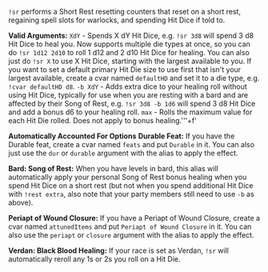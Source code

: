 `!sr` performs a Short Rest resetting counters that reset on a short rest, regaining spell slots for warlocks, and spending Hit Dice if told to. 
 
**Valid Arguments:**
`XdY` - Spends X dY Hit Dice, e.g. `!sr 3d8` will spend 3 d8 Hit Dice to heal you. Now supports multiple die types at once, so you can do `!sr 1d12 2d10` to roll 1 d12 and 2 d10 Hit Dice for healing.
You can also just do `!sr X` to use X Hit Dice, starting with the largest available to you. If you want to set a default primary Hit Die size to use first that isn't your largest available, create a cvar named `defaultHD` and set it to a die type, e.g. `!cvar defaultHD d8`.
`-b XdY` - Adds extra dice to your healing roll without using Hit Dice, typically for use when you are resting with a bard and are affected by their Song of Rest, e.g. `!sr 3d8 -b 1d6` will spend 3 d8 Hit Dice and add a bonus d6 to your healing roll.
`max` - Rolls the maximum value for each Hit Die rolled. Does not apply to bonus healing.'''+f' 
 
**Automatically Accounted For Options**
**Durable Feat:** If you have the Durable feat, create a cvar named `feats` and put `Durable` in it. You can also just use the `dur` or `durable` argument with the alias to apply the effect.

**Bard: Song of Rest:** When you have levels in bard, this alias will automatically apply your personal Song of Rest bonus healing when you spend Hit Dice on a short rest (but not when you spend additional Hit Dice with `!rest extra`, also note that your party members still need to use `-b` as above).

**Periapt of Wound Closure:** If you have a Periapt of Wound Closure, create a cvar named `attunedItems` and put `Periapt of Wound Closure` in it. You can also use the `periapt` or `closure` argument with the alias to apply the effect. 

**Verdan: Black Blood Healing:** If your race is set as Verdan, `!sr` will automatically reroll any 1s or 2s you roll on a Hit Die.